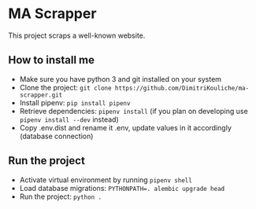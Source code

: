 # MA Scrapper

This project scraps a well-known website.

## How to install me

- Make sure you have python 3 and git installed on your system
- Clone the project: `git clone https://github.com/DimitriKouliche/ma-scrapper.git` 
- Install pipenv: `pip install pipenv`
- Retrieve dependencies: `pipenv install` (if you plan on developing use `pipenv install --dev` instead)
- Copy .env.dist and rename it .env, update values in it accordingly (database connection)

## Run the project

- Activate virtual environment by running `pipenv shell`
- Load database migrations: `PYTHONPATH=. alembic upgrade head`
- Run the project: `python .`